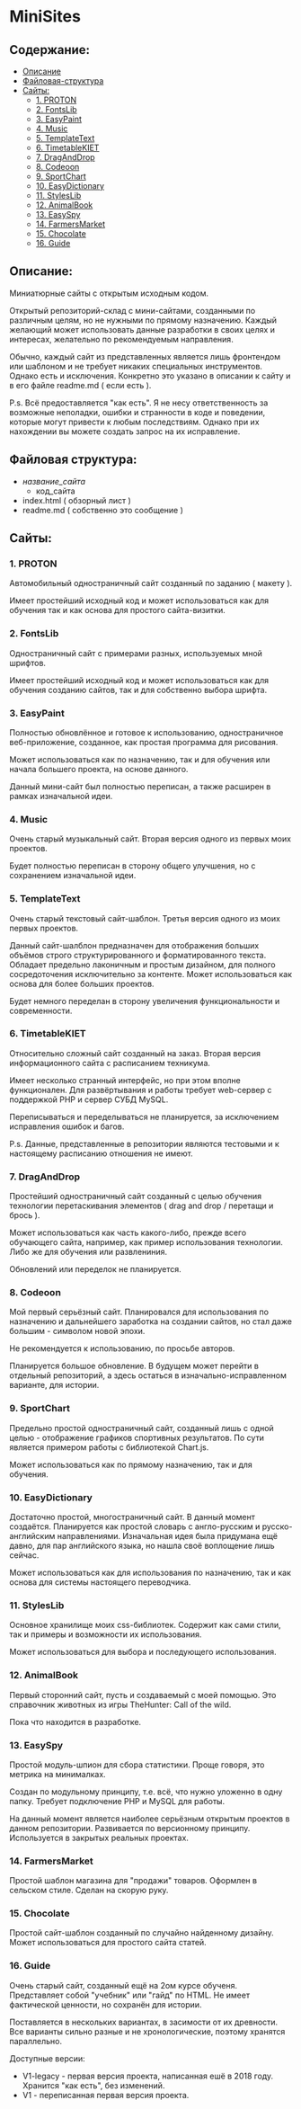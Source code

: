 # MiniSites


## Содержание:

- [Описание](#описание)
- [Файловая-структура](#файловая-структура)
- [Сайты:](#сайты)
	- [1. PROTON](#1-proton)
	- [2. FontsLib](#2-fontslib)
	- [3. EasyPaint](#3-easypaint)
	- [4. Music](#4-music)
	- [5. TemplateText](#5-templatetext)
	- [6. TimetableKIET](#6-timetablekiet)
	- [7. DragAndDrop](#7-draganddrop)
	- [8. Codeoon](#8-codeoon)
	- [9. SportChart](#9-sportchart)
	- [10. EasyDictionary](#10-easydictionary)
	- [11. StylesLib](#11-styleslib)
	- [12. AnimalBook](#12-animalbook)
	- [13. EasySpy](#13-easyspy)
	- [14. FarmersMarket](#14-farmersmarket)
	- [15. Chocolate](#15-chocolate)
	- [16. Guide](#16-guide)


## Описание:

Миниатюрные сайты с открытым исходным кодом.

Открытый репозиторий-склад с мини-сайтами, созданными по различным целям, но не нужными по прямому назначению. Каждый желающий может использовать данные разработки в своих целях и интересах, желательно по рекомендуемым направления.

Обычно, каждый сайт из представленных является лишь фронтендом или шаблоном и не требует никаких специальных инструментов. Однако есть и исключения. Конкретно это указано в описании к сайту и в его файле readme.md ( если есть ).

P.s. Всё предоставляется "как есть". Я не несу ответственность за возможные неполадки, ошибки и странности в коде и поведении, которые могут привести к любым последствиям. Однако при их нахождении вы можете создать запрос на их исправление.


## Файловая структура:

- *название_сайта*
    - код_сайта
- index.html ( обзорный лист )
- readme.md ( собственно это сообщение )


## Сайты:


### 1. PROTON

Автомобильный одностраничный сайт созданный по заданию ( макету ).

Имеет простейший исходный код и может использоваться как для обучения так и как основа для простого сайта-визитки.


### 2. FontsLib

Одностраничный сайт с примерами разных, используемых мной шрифтов.

Имеет простейший исходный код и может использоваться как для обучения созданию сайтов, так и для собственно выбора шрифта.


### 3. EasyPaint

Полностью обновлённое и готовое к использованию, одностраничное веб-приложение, созданное, как простая программа для рисования.

Может использоваться как по назначению, так и для обучения или начала большего проекта, на основе данного.

Данный мини-сайт был полностью переписан, а также расширен в рамках изначальной идеи.


### 4. Music

Очень старый музыкальный сайт. Вторая версия одного из первых моих проектов.

Будет полностью переписан в сторону общего улучшения, но с сохранением изначальной идеи.


### 5. TemplateText

Очень старый текстовый сайт-шаблон. Третья версия одного из моих первых проектов.

Данный сайт-шалблон предназначен для отображения больших объёмов строго структурированного и форматированного текста. Обладает предельно лаконичным и простым дизайном, для полного сосредоточения исключительно за контенте. Может использоваться как основа для более больших проектов.

Будет немного переделан в сторону увеличения функциональности и современности.


### 6. TimetableKIET

Относительно сложный сайт созданный на заказ. Вторая версия информационного сайта с расписанием техникума.

Имеет несколько странный интерфейс, но при этом вполне функционален. Для развёртывания и работы требует web-сервер c поддержкой PHP и сервер СУБД MySQL.

Переписываться и переделываться не планируется, за исключением исправления ошибок и багов.

P.s. Данные, представленные в репозитории являются тестовыми и к настоящему расписанию отношения не имеют.


### 7. DragAndDrop

Простейший одностраничный сайт созданный с целью обучения технологии перетаскивания элементов ( drag and drop / перетащи и брось ).

Может использоваться как часть какого-либо, прежде всего обучающего сайта, например, как пример использования технологии. Либо же для обучения или развлениния.

Обновлений или переделок не планируется.


### 8. Codeoon

Мой первый серьёзный сайт. Планировался для использования по назначению и дальнейшего заработка на создании сайтов, но стал даже большим - символом новой эпохи.

Не рекомендуется к использованию, по просьбе авторов.

Планируется большое обновление. В будущем может перейти в отдельный репозиторий, а здесь остаться в изначально-исправленном варианте, для истории.


### 9. SportChart

Предельно простой одностраничный сайт, созданный лишь с одной целью - отображение графиков спортивных результатов. По сути является примером работы с библиотекой Chart.js.

Может использоваться как по прямому назначению, так и для обучения.


### 10. EasyDictionary

Достаточно простой, многостраничный сайт. В данный момент создаётся. Планируется как простой словарь с англо-русским и русско-английским направлениями. Изначальная идея была придумана ещё давно, для пар английского языка, но нашла своё воплощение лишь сейчас.

Может использоваться как для использования по назначению, так и как основа для системы настоящего переводчика.


### 11. StylesLib

Основное хранилище моих css-библиотек. Содержит как сами стили, так и примеры и возможности их использования.

Может использоваться для выбора и последующего использования.


### 12. AnimalBook

Первый сторонний сайт, пусть и создаваемый с моей помощью. Это справочник животных из игры TheHunter: Call of the wild.

Пока что находится в разработке.


### 13. EasySpy

Простой модуль-шпион для сбора статистики. Проще говоря, это метрика на минималках.

Создан по модульному принципу, т.е. всё, что нужно уложенно в одну папку. Требует подключение PHP и MySQL для работы.

На данный момент является наиболее серьёзным открытым проектов в данном репозитории. Развивается по версионному принципу. Используется в закрытых реальных проектах.


### 14. FarmersMarket

Простой шаблон магазина для "продажи" товаров. Оформлен в сельском стиле. Сделан на скорую руку.


### 15. Chocolate

Простой сайт-шаблон созданный по случайно найденному дизайну. Может использоваться для простого сайта статей.


### 16. Guide

Очень старый сайт, созданный ещё на 2ом курсе обученя. Представляет собой "учебник" или "гайд" по HTML. Не имеет фактической ценности, но сохранён для истории.

Поставляется в нескольких вариантах, в засимости от их древности. Все варианты сильно разные и не хронологические, поэтому хранятся параллельно.

Доступные версии:

- V1-legacy - первая версия проекта, написанная ешё в 2018 году. Хранится "как есть", без изменений.
- V1 - переписанная первая версия проекта.
